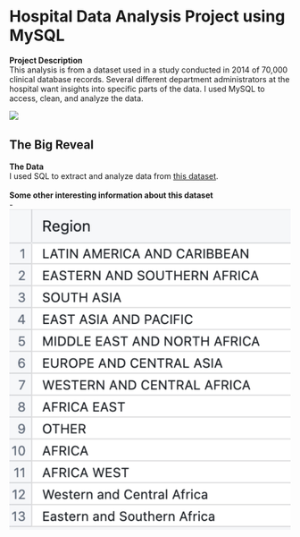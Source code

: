 # Hospital Data Analysis Project using MySQL

**Project Description** <br>
This analysis is from a dataset used in a study conducted in 2014 of 70,000 clinical database records.
Several different department administrators at the hospital want insights into specific parts of the data. I used MySQL to access, clean, and analyze the data. 

<img src="images/?raw=true"/>

**The Big Reveal**
- 

**The Data**
<br>
I used SQL to extract and analyze data from [this dataset](https://finances.worldbank.org/Loans-and-Credits/IDA-Statement-Of-Credits-and-Grants-Historical-Dat/tdwh-3krx).
<br>  
**Some other interesting information about this dataset**
<br>  - 
<br>  <img src="images/DAA Bank regions.png?raw=true"/>
